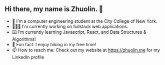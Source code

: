 ## Hi there, my name is Zhuolin. 👋

- 🏫 I'm a computer engineering student at the City College of New York.</br>
- 👨🏻‍💻 I’m currently working on fullstack web applications.</br>
- ⌨️ I’m currently learning Javascript, React, and Data Structures & Algorithms!</br>
- 📔 Fun fact: I enjoy hiking in my free time!</br>
- 📫 How to reach me: Check out my website at https://zhuolin.me for my LinkedIn profile</br>

